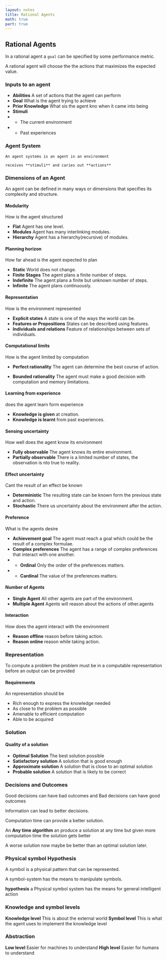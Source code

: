 ```yaml
---
layout: notes
title: Rational Agents
math: true
part: true
---
```


## Rational Agents

In a rational agent a `goal` can be specified by some performance metric.

A rational agent will choose the the actions that maximizes the expected value.

### Inputs to an agent

* **Abilities** A set of actions that the agent can perform
* **Goal** What is the agent trying to achieve
* **Prior Knowledge**  What sis the agent kno when it came into being
* **Stimuli** 
* * The current environment
* * Past experiences

### Agent System
    An agent systems is an agent in an environment

    receives **stimuli** and caries out **actions**
  
### Dimensions of an Agent
An agent can be defined in many ways or dimensions that specifies its complexity and structure.

#### Modularity
How is the agent structured
* **Flat** Agent has one level.
* **Modules** Agent has many interlinking modules.
* **Hierarchy** Agent has a hierarchy(recursive) of modules.

#### Planning horizon
How far ahead is the agent expected to plan

* **Static** World does not change.
* **Finite Stages** The agent plans a finite number of steps.
* **Indefinite** The agent plans a finite but unknown number of steps.
* **Infinite** The agent plans continuously.

#### Representation
How is the environment represented
* **Explicit states** A state is one of the ways the world can be.
* **Features or Propositions** States can be described using features.
* **Individuals and relations** Feature of relationships between sets of individuals.
#### Computational limits
How is the agent limited by computation

* **Perfect rationality** The agent can determine the best course of action.

* **Bounded rationality** The agent must make a good decision with computation and memory limitations.

#### Learning from experience
does the agent learn form experience
* **Knowledge is given** at creation.
* **Knowledge is learnt** from past experiences.

#### Sensing uncertainty
How well does the agent know its environment
* **Fully observable** The agent knows its entire environment.
* **Partially observable** There is a limited number of states, the observation is nto true to reality.

#### Effect uncertainty
Cant the result of an effect be known
* **Deterministic** The resulting state can be known form the previous state and action.
* **Stochastic** There us uncertainty about the environment after the action.

#### Preference
What is the agents desire
* **Achievement goal** The agent must reach a goal which could be the result of a complex formulae.
* **Complex preferences** The agent has a range of complex preferences that interact with one another.
* * **Ordinal** Only the order of the preferences matters.
* * **Cardinal** The value of the preferences matters.

#### Number of Agents
* **Single Agent** All other agents are part of the environment.
* **Multiple Agent** Agents will reason about the actions of other.agents

#### Interaction
How does the agent interact with the environment
* **Reason offline** reason before taking action.
* **Reason online** reason while taking action.

### Representation
To compute a problem the problem must be in a computable representation before an output can be provided

#### Requirements
An representation should be 
* Rich enough to express the knowledge needed
* As close to the problem as possible
* Amenable to efficient computation
* Able to be acquired

### Solution
#### Quality of a solution
* **Optimal Solution** The best solution possible
* **Satisfactory solution** A solution that is good enough
* **Approximate solution** A solution that is close to an optimal solution
* **Probable solution** A solution that is likely to be correct

### Decisions and Outcomes
Good decisions can have bad outcomes and Bad decisions can have good outcomes

Information can lead to better decisions.

Computation time can provide a better solution. 

An **Any time algorithm** an produce a solution at any time but given more computation time the solution gets better

A worse solution now maybe be better than an optimal solution later.

### Physical symbol Hypothesis

A symbol is a physical pattern that can be represented.

A symbol-system has the means to manipulate symbols.

**hypothesis** a Physical symbol system has the means for general intelligent action

### Knowledge and symbol levels
**Knowledge level** This is about the external world
**Symbol level** This is what the agent uses to implement the knowledge level

### Abstraction
**Low level** Easier for machines to understand
**High level** Easier for humans to understand




